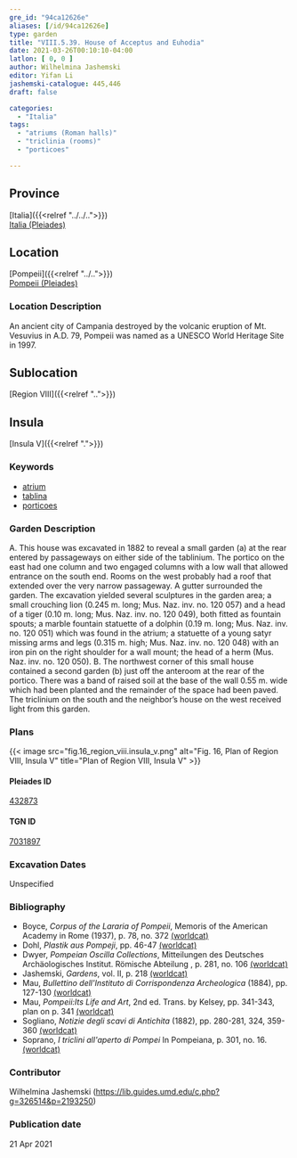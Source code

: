 ```yaml
---
gre_id: "94ca12626e"
aliases: [/id/94ca12626e]
type: garden
title: "VIII.5.39. House of Acceptus and Euhodia"
date: 2021-03-26T00:10:10-04:00
latlon: [ 0, 0 ]
author: Wilhelmina Jashemski
editor: Yifan Li
jashemski-catalogue: 445,446
draft: false

categories:
  - "Italia"
tags:
  - "atriums (Roman halls)"
  - "triclinia (rooms)"
  - "porticoes"

---
```


## Province
[Italia]({{<relref "../../..">}}) \
[Italia (Pleiades)](https://pleiades.stoa.org/places/1052)

## Location
[Pompeii]({{<relref "../..">}}) \
[Pompeii (Pleiades)](https://pleiades.stoa.org/places/433032)

### Location Description
An ancient city of Campania destroyed by the volcanic eruption of Mt. Vesuvius in A.D. 79, Pompeii was named as a UNESCO World Heritage Site in 1997.

## Sublocation
[Region VIII]({{<relref "..">}})

## Insula
[Insula V]({{<relref ".">}})

### Keywords
 - [atrium](http://vocab.getty.edu/page/aat/300004097)
 - [tablina](http://vocab.getty.edu/page/aat/300004359)
 - [porticoes](http://vocab.getty.edu/page/aat/300004145)


### Garden Description
A. This house was excavated in 1882 to reveal a small garden (a) at the rear entered by passageways on either side of the tablinium. The portico on the east had one column and two engaged columns with a low wall that allowed entrance on the south end. Rooms on the west probably had a roof that extended over the very narrow passageway. A gutter surrounded the garden. The excavation yielded several sculptures in the garden area; a small crouching lion (0.245 m. long; Mus. Naz. inv. no. 120 057) and a head of a tiger (0.10 m. long; Mus. Naz. inv. no. 120 049), both fitted as fountain spouts; a marble fountain statuette of a dolphin (0.19 m. long; Mus. Naz. inv. no. 120 051) which was found in the atrium; a statuette of a young satyr missing arms and legs (0.315 m. high; Mus. Naz. inv. no. 120 048) with an iron pin on the right shoulder for a wall mount; the head of a herm (Mus. Naz. inv. no. 120 050).
B. The northwest corner of this small house contained a second garden (b) just off the anteroom at the rear of the portico. There was a band of raised soil at the base of the wall 0.55 m. wide which had been planted and the remainder of the space had been paved. The triclinium on the south and the neighbor’s house on the west received light from this garden.

### Plans
{{< image src="fig.16_region_viii.insula_v.png" alt="Fig. 16, Plan of  Region VIII, Insula V" title="Plan of  Region VIII, Insula V" >}}

#### Pleiades ID
[432873](https://pleiades.stoa.org/places/538911200)

#### TGN ID
[7031897](http://vocab.getty.edu/page/tgn/2053030)

###  Excavation Dates
Unspecified

### Bibliography
* Boyce, *Corpus of the Lararia of Pompeii*, Memoris of the American Academy in Rome (1937), p. 78, no. 372 [(worldcat)](http://www.worldcat.org/oclc/1131425884)
* Dohl, *Plastik aus Pompeji*, pp. 46-47 [(worldcat)](http://www.worldcat.org/oclc/52662796)
* Dwyer, *Pompeian Oscilla Collections*, Mitteilungen des Deutsches Archäologisches Institut. Römische Abteilung , p. 281, no. 106 [(worldcat)](http://www.worldcat.org/oclc/8605701)
* Jashemski, *Gardens*, vol. II, p. 218 [(worldcat)](http://www.worldcat.org/oclc/1113367431)
* Mau, *Bullettino dell'Instituto di Corrispondenza Archeologica* (1884), pp. 127-130 [(worldcat)](http://www.worldcat.org/oclc/823239162)
* Mau, *Pompeii:Its Life and Art*, 2nd ed. Trans. by Kelsey, pp. 341-343, plan on p. 341 [(worldcat)](http://www.worldcat.org/oclc/1197366621)
* Sogliano, *Notizie degli scavi di Antichita* (1882), pp. 280-281, 324, 359-360 [(worldcat)](http://www.worldcat.org/oclc/638883283)
* Soprano, *I triclini all'aperto di Pompei* In Pompeiana, p. 301, no. 16. [(worldcat)](http://www.worldcat.org/oclc/78719058)

### Contributor
Wilhelmina Jashemski (https://lib.guides.umd.edu/c.php?g=326514&p=2193250)

### Publication date

21 Apr 2021

